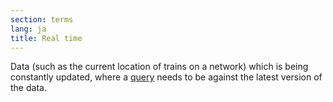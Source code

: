 ```yaml
---
section: terms
lang: ja
title: Real time
---
```


Data (such as the current location of trains on a network) which is being constantly updated, where a [query](/glossary/en/terms/query/) needs to be against the latest version of the data. 